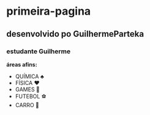 # primeira-pagina
## desenvolvido po GuilhermeParteka
### estudante Guilherme
**áreas afins:**
- QUÍMICA :clubs:
- FÍSICA :hearts:
- GAMES :game_die:
- FUTEBOL :soccer:
- CARRO :red_car:


